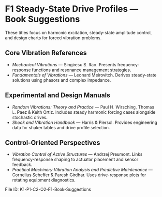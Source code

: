 # F1 Steady-State Drive Profiles — Book Suggestions

These titles focus on harmonic excitation, steady-state amplitude control, and design charts for forced vibration problems.

## Core Vibration References
- *Mechanical Vibrations* — Singiresu S. Rao. Presents frequency-response functions and resonance management strategies.
- *Fundamentals of Vibrations* — Leonard Meirovitch. Derives steady-state solutions using phasors and complex impedance.

## Experimental and Design Manuals
- *Random Vibrations: Theory and Practice* — Paul H. Wirsching, Thomas L. Paez & Keith Ortiz. Includes steady harmonic forcing cases alongside stochastic drives.
- *Shock and Vibration Handbook* — Harris & Piersol. Provides engineering data for shaker tables and drive profile selection.

## Control-Oriented Perspectives
- *Vibration Control of Active Structures* — Andrzej Preumont. Links frequency-response shaping to actuator placement and sensor feedback.
- *Practical Machinery Vibration Analysis and Predictive Maintenance* — Cornelius Scheffer & Paresh Girdhar. Uses drive-response plots for rotating equipment diagnostics.

File ID: K1-P1-C2-O2-F1-Book-Suggestions
